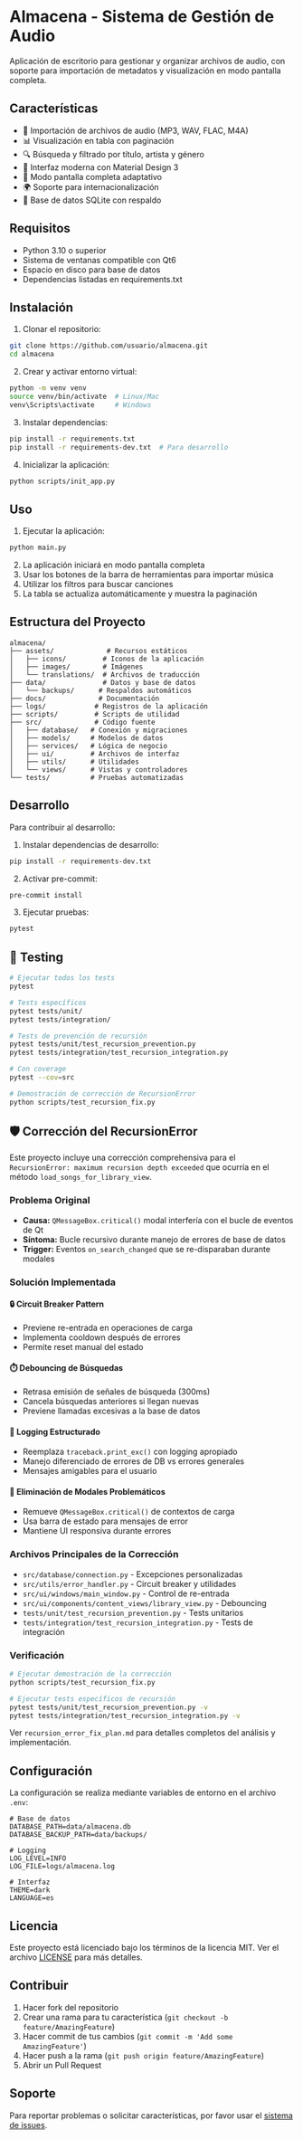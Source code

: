 # Almacena - Sistema de Gestión de Audio

Aplicación de escritorio para gestionar y organizar archivos de audio, con soporte para importación de metadatos y visualización en modo pantalla completa.

## Características

- 🎵 Importación de archivos de audio (MP3, WAV, FLAC, M4A)
- 📊 Visualización en tabla con paginación
- 🔍 Búsqueda y filtrado por título, artista y género
- 🎨 Interfaz moderna con Material Design 3
- 📱 Modo pantalla completa adaptativo
- 🌍 Soporte para internacionalización
- 💾 Base de datos SQLite con respaldo

## Requisitos

- Python 3.10 o superior
- Sistema de ventanas compatible con Qt6
- Espacio en disco para base de datos
- Dependencias listadas en requirements.txt

## Instalación

1. Clonar el repositorio:
```bash
git clone https://github.com/usuario/almacena.git
cd almacena
```

2. Crear y activar entorno virtual:
```bash
python -m venv venv
source venv/bin/activate  # Linux/Mac
venv\Scripts\activate     # Windows
```

3. Instalar dependencias:
```bash
pip install -r requirements.txt
pip install -r requirements-dev.txt  # Para desarrollo
```

4. Inicializar la aplicación:
```bash
python scripts/init_app.py
```

## Uso

1. Ejecutar la aplicación:
```bash
python main.py
```

2. La aplicación iniciará en modo pantalla completa
3. Usar los botones de la barra de herramientas para importar música
4. Utilizar los filtros para buscar canciones
5. La tabla se actualiza automáticamente y muestra la paginación

## Estructura del Proyecto

```
almacena/
├── assets/             # Recursos estáticos
│   ├── icons/         # Iconos de la aplicación
│   ├── images/        # Imágenes
│   └── translations/  # Archivos de traducción
├── data/              # Datos y base de datos
│   └── backups/      # Respaldos automáticos
├── docs/             # Documentación
├── logs/            # Registros de la aplicación
├── scripts/         # Scripts de utilidad
├── src/             # Código fuente
│   ├── database/   # Conexión y migraciones
│   ├── models/     # Modelos de datos
│   ├── services/   # Lógica de negocio
│   ├── ui/         # Archivos de interfaz
│   ├── utils/      # Utilidades
│   └── views/      # Vistas y controladores
└── tests/          # Pruebas automatizadas
```

## Desarrollo

Para contribuir al desarrollo:

1. Instalar dependencias de desarrollo:
```bash
pip install -r requirements-dev.txt
```

2. Activar pre-commit:
```bash
pre-commit install
```

3. Ejecutar pruebas:
```bash
pytest
```

## 🧪 Testing

```bash
# Ejecutar todos los tests
pytest

# Tests específicos
pytest tests/unit/
pytest tests/integration/

# Tests de prevención de recursión
pytest tests/unit/test_recursion_prevention.py
pytest tests/integration/test_recursion_integration.py

# Con coverage
pytest --cov=src

# Demostración de corrección de RecursionError
python scripts/test_recursion_fix.py
```

## 🛡️ Corrección del RecursionError

Este proyecto incluye una corrección comprehensiva para el `RecursionError: maximum recursion depth exceeded` que ocurría en el método `load_songs_for_library_view`.

### Problema Original
- **Causa:** `QMessageBox.critical()` modal interfería con el bucle de eventos de Qt
- **Síntoma:** Bucle recursivo durante manejo de errores de base de datos
- **Trigger:** Eventos `on_search_changed` que se re-disparaban durante modales

### Solución Implementada

#### 🔒 Circuit Breaker Pattern
- Previene re-entrada en operaciones de carga
- Implementa cooldown después de errores
- Permite reset manual del estado

#### ⏱️ Debouncing de Búsquedas
- Retrasa emisión de señales de búsqueda (300ms)
- Cancela búsquedas anteriores si llegan nuevas
- Previene llamadas excesivas a la base de datos

#### 📝 Logging Estructurado
- Reemplaza `traceback.print_exc()` con logging apropiado
- Manejo diferenciado de errores de DB vs errores generales
- Mensajes amigables para el usuario

#### 🚫 Eliminación de Modales Problemáticos
- Remueve `QMessageBox.critical()` de contextos de carga
- Usa barra de estado para mensajes de error
- Mantiene UI responsiva durante errores

### Archivos Principales de la Corrección
- `src/database/connection.py` - Excepciones personalizadas
- `src/utils/error_handler.py` - Circuit breaker y utilidades
- `src/ui/windows/main_window.py` - Control de re-entrada
- `src/ui/components/content_views/library_view.py` - Debouncing
- `tests/unit/test_recursion_prevention.py` - Tests unitarios
- `tests/integration/test_recursion_integration.py` - Tests de integración

### Verificación
```bash
# Ejecutar demostración de la corrección
python scripts/test_recursion_fix.py

# Ejecutar tests específicos de recursión
pytest tests/unit/test_recursion_prevention.py -v
pytest tests/integration/test_recursion_integration.py -v
```

Ver `recursion_error_fix_plan.md` para detalles completos del análisis y implementación.

## Configuración

La configuración se realiza mediante variables de entorno en el archivo `.env`:

```env
# Base de datos
DATABASE_PATH=data/almacena.db
DATABASE_BACKUP_PATH=data/backups/

# Logging
LOG_LEVEL=INFO
LOG_FILE=logs/almacena.log

# Interfaz
THEME=dark
LANGUAGE=es
```

## Licencia

Este proyecto está licenciado bajo los términos de la licencia MIT. Ver el archivo [LICENSE](LICENSE) para más detalles.

## Contribuir

1. Hacer fork del repositorio
2. Crear una rama para tu característica (`git checkout -b feature/AmazingFeature`)
3. Hacer commit de tus cambios (`git commit -m 'Add some AmazingFeature'`)
4. Hacer push a la rama (`git push origin feature/AmazingFeature`)
5. Abrir un Pull Request

## Soporte

Para reportar problemas o solicitar características, por favor usar el [sistema de issues](https://github.com/usuario/almacena/issues).
